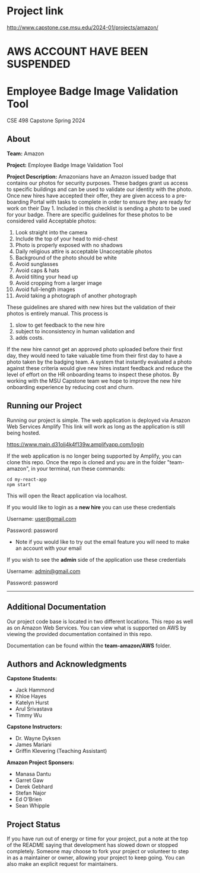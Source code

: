 # Project link
http://www.capstone.cse.msu.edu/2024-01/projects/amazon/
# AWS ACCOUNT HAVE BEEN SUSPENDED

# Employee Badge Image Validation Tool
CSE 498 Capstone Spring 2024 

## About
**Team:** Amazon

**Project:** Employee Badge Image Validation Tool

**Project Description:**
Amazonians have an Amazon issued badge that contains our photos for security purposes. These badges
grant us access to specific buildings and can be used to validate our identity with the photo. Once new
hires have accepted their offer, they are given access to a pre-boarding Portal with tasks to complete in
order to ensure they are ready for work on their Day 1. Included in this checklist is sending a photo to be
used for your badge.
There are specific guidelines for these photos to be considered valid
Acceptable photos:
1. Look straight into the camera
2. Include the top of your head to mid-chest
3. Photo is properly exposed with no shadows
4. Daily religious attire is acceptable
Unacceptable photos
1. Background of the photo should be white
2. Avoid sunglasses
3. Avoid caps & hats
4. Avoid tilting your head up
5. Avoid cropping from a larger image
6. Avoid full-length images
7. Avoid taking a photograph of another photograph

These guidelines are shared with new hires but the validation of their photos is entirely manual. 
This process is 
1. slow to get feedback to the new hire
2. subject to inconsistency in human validation and
3. adds costs. 

If the new hire cannot get an approved photo uploaded before their first day, they would
need to take valuable time from their first day to have a photo taken by the badging team. A system that
instantly evaluated a photo against these criteria would give new hires instant feedback and reduce the
level of effort on the HR onboarding teams to inspect these photos.
By working with the MSU Capstone team we hope to improve the new hire onboarding experience by
reducing cost and churn.

## Running our Project

Running our project is simple. The web application is deployed via Amazon Web Services Amplify 
This link will work as long as the application is still being hosted.

https://www.main.d31olj4k4f139w.amplifyapp.com/login

If the web application is no longer being supported by Amplify, you can clone this repo. Once the repo is cloned and you are in the folder "team-amazon", in your terminal, run these commands:

```
cd my-react-app
npm start
```

This will open the React application via localhost.

If you would like to login as a **new hire** you can use these credentials 

Username: user@gmail.com

Password: password

* Note if you would like to try out the email feature you will need to make an account with your email

If you wish to see the **admin** side of the application use these credentials

Username: admin@gmail.com

Password: password


***

## Additional Documentation
Our project code base is located in two different locations. This repo as well as on Amazon Web Services. You can view what is supported on AWS by viewing the provided documentation contained in this repo.

Documentation can be found within the **team-amazon/AWS** folder.



## Authors and Acknowledgments
**Capstone Students:**
- Jack Hammond
- Khloe Hayes
- Katelyn Hurst
- Arul Srivastava
- Timmy Wu 

**Capstone Instructors:**
- Dr. Wayne Dyksen
- James Mariani
- Griffin Klevering (Teaching Assistant)

**Amazon Project Sponsers:**
- Manasa Dantu
- Garret Gaw
- Derek Gebhard
- Stefan Najor
- Ed O'Brien
- Sean Whipple


## Project Status
If you have run out of energy or time for your project, put a note at the top of the README saying that development has slowed down or stopped completely. Someone may choose to fork your project or volunteer to step in as a maintainer or owner, allowing your project to keep going. You can also make an explicit request for maintainers.
